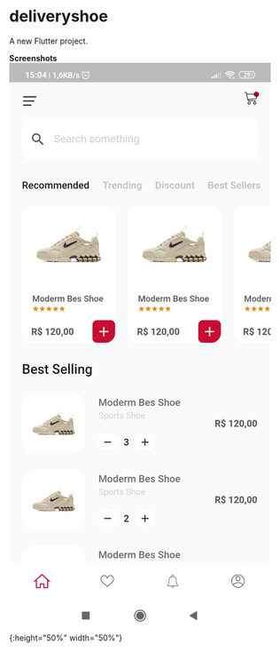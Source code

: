 # deliveryshoe

A new Flutter project.

**Screenshots**
![Alt text](repoimages/img.jpg?raw=false "Home view"){:height="50%" width="50%"}
